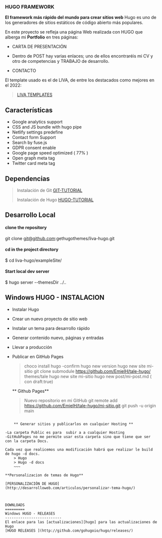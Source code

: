 
### HUGO FRAMEWORK ###

**El framework más rápido del mundo para crear sitios web**
Hugo es uno de los generadores de sitios estáticos de código abierto más populares.

En este proyecto se refleja una página Web realizada con HUGO que alberga mi **Portfolio** en tres páginas:

* CARTA DE PRESENTACIÓN  

* Dentro de POST hay varias enlaces; uno de ellos encontraréis mi CV y otro de competencias y TRABAJO de desarrollo. 

* CONTACTO

El template usado es el de LIVA, de entre los destacados como mejores en el 2022:

>[LIVA TEMPLATES](https://github.com/gethugothemes/liva-hugo)

## Características
  - Google analytics support
  - CSS and JS bundle with hugo pipe
  - Netlify settings predefine
  - Contact form Support
  - Search by fuse.js
  - GDPR consent enable
  - Google page speed optimized ( 77% )
  - Open graph meta tag
  - Twitter card meta tag

## Dependencias 
 >Instalación de Git [GIT-TUTORIAL](https://git-scm.com/downloads)
 >>
 >Instalación de Hugo [HUGO-TUTORIAL](https://gohugo.io/getting-started/quick-start/)
  
## Desarrollo Local

#### clone the repository
git clone git@github.com:gethugothemes/liva-hugo.git

#### cd in the project directory
$ cd liva-hugo/exampleSite/

#### Start local dev server
$ hugo server --themesDir ../..


Windows HUGO - INSTALACION
--------------------------


- Instalar Hugo
- Crear un nuevo proyecto de sitio web
- Instalar un tema para desarrollo rápido
- Generar contenido nuevo, páginas y entradas
- Llevar a producción
- Publicar en GitHub Pages


    > choco install hugo -confirm
    > hugo new version
    > hugo new site mi-sitio
    > git clone submodule https://github.com/EmielH/tale-hugo/           themes/tale
    > hugo new site mi-sitio
    > hugo new post/mi-post.md ( con draft:true)

    ** Github Pages**

    > Nuevo repositorio en mi GitHub
    > git remote add https://github.com/EmielH/tale-hugo/mi-sitio.git
    > git push -u origin main
~~~

    ** Generar sitios y publicarlos en cualquier Hosting **

-La carpeta Public es para  subir a a cualquier Hosting 
-GitHubPages no me permite usar esta carpeta sino que tiene que ser con la carpeta Docs.

Cada vez que realicemos una modificación habrá que realizar le build de hugo -d docs.
    > Hugo 
    > Hugo -d docs
    ~~~

**Personalizacion de temas de Hugo**

[PERSONALIZACIÓN DE HUGO](http://desarrolloweb.com/articulos/personalizar-tema-hugo/)
    
    

DOWNLOADS
=========
Windows HUGO - RELEASES
--------------------------
El enlace para las [actualizaciones][hugo] para las actualizaciones de Hugo   
[HUGO RELEASES ](http://github.com/gohugoio/hugo/releases/)




